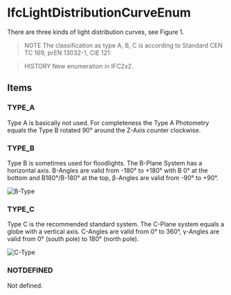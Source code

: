 # IfcLightDistributionCurveEnum

There are three kinds of light distribution curves, see Figure 1.
<!-- end of short definition -->


> NOTE The classification as type A, B, C is according to Standard CEN TC 169, prEN 13032-1, CIE 121:

> HISTORY New enumeration in IFC2x2.

## Items

### TYPE_A
Type A is basically not used. For completeness the Type A Photometry equals the Type B rotated 90° around the Z-Axis counter clockwise.

### TYPE_B
Type B is sometimes used for floodlights. The B-Plane System has a horizontal axis. B-Angles are valid from -180° to +180° with B 0° at the bottom and B180°/B-180° at the top, β-Angles are valid from -90° to +90°.

![B-Type](../../../../figures/ifclightdistributioncurveenum_b-plane.gif)

### TYPE_C
Type C is the recommended standard system. The C-Plane system equals a globe with a vertical axis. C-Angles are valid from 0° to 360°, γ-Angles are valid from 0° (south pole) to 180° (north pole).

![C-Type](../../../../figures/ifclightdistributioncurveenum_c-plane.gif)

### NOTDEFINED
Not defined.
